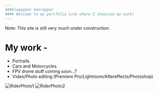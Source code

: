 ```yaml
---
###Alagappan Veerappan
#### Welcome to my portfolio site where I showcase my work!
---
```

Note: This site is still very much under construction.

# My work -
- Portraits
- Cars and Motorcycles
- FPV drone stuff coming soon...?
- Video/Photo editing (Premiere Pro/Lightroom/Aftereffects/Photoshop)

<img src="assets/img/1hwkslookoutwlogo.png" alt="RiderPhoto1">
<img src="assets/img/2hwkslookoutwlogo.png" alt="RiderPhoto2">










